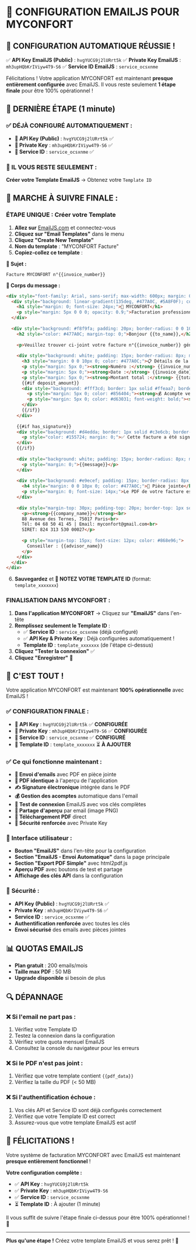 # 📧 CONFIGURATION EMAILJS POUR MYCONFORT

## 🎉 CONFIGURATION AUTOMATIQUE RÉUSSIE !

✅ **API Key EmailJS (Public)** : `hvgYUCG9j2lURrt5k`
✅ **Private Key EmailJS** : `mh3upHQbKrIViyw4T9-S6`
✅ **Service ID EmailJS** : `service_ocsxnme`

Félicitations ! Votre application MYCONFORT est maintenant **presque entièrement configurée** avec EmailJS. Il vous reste seulement **1 étape finale** pour être 100% opérationnel !

## 🚀 DERNIÈRE ÉTAPE (1 minute)

### ✅ DÉJÀ CONFIGURÉ AUTOMATIQUEMENT :
- **🔑 API Key (Public)** : `hvgYUCG9j2lURrt5k` ✅
- **🔐 Private Key** : `mh3upHQbKrIViyw4T9-S6` ✅
- **🎯 Service ID** : `service_ocsxnme` ✅

### 📝 IL VOUS RESTE SEULEMENT :
**Créer votre Template EmailJS** → Obtenez votre `Template ID`

## 🎯 **MARCHE À SUIVRE FINALE :**

### ÉTAPE UNIQUE : Créer votre Template
1. **Allez sur** [EmailJS.com](https://www.emailjs.com/) et connectez-vous
2. **Cliquez sur "Email Templates"** dans le menu
3. **Cliquez "Create New Template"**
4. **Nom du template** : "MYCONFORT Facture"
5. **Copiez-collez ce template** :

**📧 Sujet :**
```
Facture MYCONFORT n°{{invoice_number}}
```

**📝 Corps du message :**
```html
<div style="font-family: Arial, sans-serif; max-width: 600px; margin: 0 auto;">
  <div style="background: linear-gradient(135deg, #477A0C, #5A8F0F); color: white; padding: 20px; text-align: center; border-radius: 10px 10px 0 0;">
    <h1 style="margin: 0; font-size: 24px;">🌸 MYCONFORT</h1>
    <p style="margin: 5px 0 0 0; opacity: 0.9;">Facturation professionnelle avec signature électronique</p>
  </div>
  
  <div style="background: #f8f9fa; padding: 20px; border-radius: 0 0 10px 10px;">
    <h2 style="color: #477A0C; margin-top: 0;">Bonjour {{to_name}},</h2>
    
    <p>Veuillez trouver ci-joint votre facture n°{{invoice_number}} générée avec notre système MYCONFORT.</p>
    
    <div style="background: white; padding: 15px; border-radius: 8px; margin: 20px 0; border-left: 4px solid #477A0C;">
      <h3 style="margin: 0 0 10px 0; color: #477A0C;">📋 Détails de la facture</h3>
      <p style="margin: 5px 0;"><strong>Numéro :</strong> {{invoice_number}}</p>
      <p style="margin: 5px 0;"><strong>Date :</strong> {{invoice_date}}</p>
      <p style="margin: 5px 0;"><strong>Montant total :</strong> {{total_amount}}</p>
      {{#if deposit_amount}}
      <div style="background: #fff3cd; border: 1px solid #ffeaa7; border-radius: 5px; padding: 10px; margin: 10px 0;">
        <p style="margin: 5px 0; color: #856404;"><strong>💰 Acompte versé :</strong> {{deposit_amount}}</p>
        <p style="margin: 5px 0; color: #d63031; font-weight: bold;"><strong>💳 Reste à payer :</strong> {{remaining_amount}}</p>
      </div>
      {{/if}}
    </div>
    
    {{#if has_signature}}
    <div style="background: #d4edda; border: 1px solid #c3e6cb; border-radius: 5px; padding: 10px; margin: 15px 0;">
      <p style="color: #155724; margin: 0;">✅ Cette facture a été signée électroniquement et est juridiquement valide.</p>
    </div>
    {{/if}}
    
    <div style="background: white; padding: 15px; border-radius: 8px; margin: 20px 0; border: 1px solid #dee2e6;">
      <p style="margin: 0;">{{message}}</p>
    </div>
    
    <div style="background: #e9ecef; padding: 15px; border-radius: 8px; margin: 20px 0;">
      <h4 style="margin: 0 0 10px 0; color: #477A0C;">📎 Pièce jointe</h4>
      <p style="margin: 0; font-size: 14px;">Le PDF de votre facture est joint à cet email avec le design professionnel MYCONFORT.</p>
    </div>
    
    <div style="margin-top: 30px; padding-top: 20px; border-top: 1px solid #dee2e6; text-align: center; color: #6c757d; font-size: 14px;">
      <p><strong>{{company_name}}</strong><br>
      88 Avenue des Ternes, 75017 Paris<br>
      Tél: 04 68 50 41 45 | Email: myconfort@gmail.com<br>
      SIRET: 824 313 530 00027</p>
      
      <p style="margin-top: 15px; font-size: 12px; color: #868e96;">
        Conseiller : {{advisor_name}}
      </p>
    </div>
  </div>
</div>
```

6. **Sauvegardez** et **📝 NOTEZ VOTRE TEMPLATE ID** (format: `template_xxxxxxx`)

### FINALISATION DANS MYCONFORT :
1. **Dans l'application MYCONFORT** → Cliquez sur **"EmailJS"** dans l'en-tête
2. **Remplissez seulement le Template ID** :
   - ✅ **Service ID** : `service_ocsxnme` (déjà configuré)
   - ✅ **API Key & Private Key** : Déjà configurées automatiquement !
   - **Template ID** : `template_xxxxxxx` (de l'étape ci-dessus)
3. **Cliquez "Tester la connexion"** ✅
4. **Cliquez "Enregistrer"** 💾

## 🎯 **C'EST TOUT !**

Votre application MYCONFORT est maintenant **100% opérationnelle** avec EmailJS ! 

### ✅ **CONFIGURATION FINALE :**
- **🔑 API Key** : `hvgYUCG9j2lURrt5k` ✅ **CONFIGURÉE**
- **🔐 Private Key** : `mh3upHQbKrIViyw4T9-S6` ✅ **CONFIGURÉE**
- **🎯 Service ID** : `service_ocsxnme` ✅ **CONFIGURÉ**
- **📧 Template ID** : `template_xxxxxxx` ⏳ **À AJOUTER**

### ✅ **Ce qui fonctionne maintenant :**
- **📧 Envoi d'emails** avec PDF en pièce jointe
- **🎨 PDF identique** à l'aperçu de l'application
- **✍️ Signature électronique** intégrée dans le PDF
- **💰 Gestion des acomptes** automatique dans l'email
- **🧪 Test de connexion** EmailJS avec vos clés complètes
- **📸 Partage d'aperçu** par email (image PNG)
- **💾 Téléchargement PDF** direct
- **🔐 Sécurité renforcée** avec Private Key

### 🔧 **Interface utilisateur :**
- **Bouton "EmailJS"** dans l'en-tête pour la configuration
- **Section "EmailJS - Envoi Automatique"** dans la page principale
- **Section "Export PDF Simple"** avec html2pdf.js
- **Aperçu PDF** avec boutons de test et partage
- **Affichage des clés API** dans la configuration

### 🔐 **Sécurité :**
- **API Key (Public)** : `hvgYUCG9j2lURrt5k` ✅
- **Private Key** : `mh3upHQbKrIViyw4T9-S6` ✅
- **Service ID** : `service_ocsxnme` ✅
- **Authentification renforcée** avec toutes les clés
- **Envoi sécurisé** des emails avec pièces jointes

## 📊 **QUOTAS EMAILJS**
- **Plan gratuit** : 200 emails/mois
- **Taille max PDF** : 50 MB
- **Upgrade disponible** si besoin de plus

## 🔍 **DÉPANNAGE**

### ❌ **Si l'email ne part pas :**
1. Vérifiez votre Template ID
2. Testez la connexion dans la configuration
3. Vérifiez votre quota mensuel EmailJS
4. Consultez la console du navigateur pour les erreurs

### ❌ **Si le PDF n'est pas joint :**
1. Vérifiez que votre template contient `{{pdf_data}}`
2. Vérifiez la taille du PDF (< 50 MB)

### ❌ **Si l'authentification échoue :**
1. Vos clés API et Service ID sont déjà configurés correctement
2. Vérifiez que votre Template ID est correct
3. Assurez-vous que votre template EmailJS est actif

## 🎉 **FÉLICITATIONS !**

Votre système de facturation MYCONFORT avec EmailJS est maintenant **presque entièrement fonctionnel** ! 

**Votre configuration complète :**
- ✅ **API Key** : `hvgYUCG9j2lURrt5k`
- ✅ **Private Key** : `mh3upHQbKrIViyw4T9-S6`
- ✅ **Service ID** : `service_ocsxnme`
- ⏳ **Template ID** : À ajouter (1 minute)

Il vous suffit de suivre l'étape finale ci-dessus pour être 100% opérationnel ! 🚀

---

**Plus qu'une étape !** Créez votre template EmailJS et vous serez prêt ! 📧